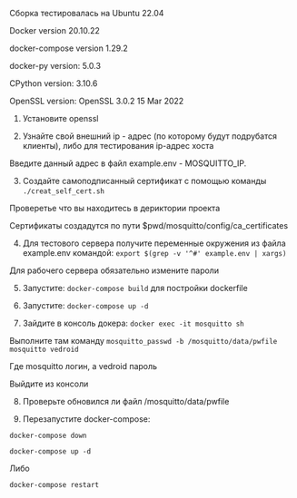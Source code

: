 Сборка тестировалась на Ubuntu 22.04 

Docker version 20.10.22

docker-compose version 1.29.2

docker-py version: 5.0.3

CPython version: 3.10.6

OpenSSL version: OpenSSL 3.0.2 15 Mar 2022

1. Установите openssl

2. Узнайте свой внешний ip - адрес (по которому будут подрубатся клиенты), либо для тестирования ip-адрес хоста

Введите данный адрес в файл example.env - MOSQUITTO_IP.

3. Создайте самоподписанный сертификат с помощью команды ```./creat_self_cert.sh```

Проверетье что вы находитесь в дериктории проекта

Сертификаты создадутся по пути $pwd/mosquitto/config/ca_certificates

4. Для тестового сервера получите переменные окружения из файла example.env командой: ```export $(grep -v '^#' example.env | xargs)```

Для рабочего сервера обязательно измените пароли

5. Запустите: ```docker-compose build``` для постройки dockerfile

6. Запустите: ```docker-compose up -d```

7. Зайдите в консоль докера: ```docker exec -it mosquitto sh```

Выполните там команду ```mosquitto_passwd -b /mosquitto/data/pwfile mosquitto vedroid```

Где mosquitto логин, а vedroid пароль

Выйдите из консоли

8. Проверьте обновился ли файл /mosquitto/data/pwfile

9. Перезапустите docker-compose: 

```docker-compose down``` 

```docker-compose up -d```

Либо 

```docker-compose restart```